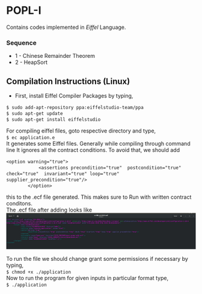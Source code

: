 # POPL-I  
Contains codes implemented in *Eiffel* Language.  

### Sequence  
- 1 - Chinese Remainder Theorem
- 2 - HeapSort

## Compilation Instructions (Linux)   

- First, install Eiffel Compiler Packages by typing,  
``` 
$ sudo add-apt-repository ppa:eiffelstudio-team/ppa
$ sudo apt-get update 
$ sudo apt-get install eiffelstudio
```  
For compiling eiffel files, goto respective directory and type,  
`$ ec application.e`  
It generates some Eiffel files. Generally while compiling through command line It ignores all the contract conditions. To avoid that, we should add  
```
<option warning="true">
			<assertions precondition="true"  postcondition="true" check="true"  invariant="true" loop="true" supplier_precondition="true"/>
		</option>
```  
this to the .ecf file generated. This makes sure to Run with written contract conditons.  
The .ecf file after adding looks like ![Compilation instructions](https://github.com/akashtadwai/IITH-BTech-ES-Courses/blob/master/SEM-3/Principles%20of%20Programming%20Languages-I/compilation%20instructions.jpg)

To run the file we should change grant some permissions if necessary by typing,  
`$ chmod +x ./application`  
Now to run the program for given inputs in particular format type,  
`$ ./application`  
